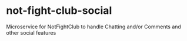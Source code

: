 # not-fight-club-social
Microservice for NotFightClub to handle Chatting and/or Comments and other social features
